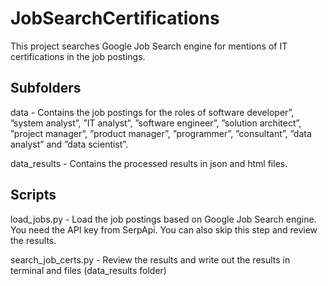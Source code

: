 # JobSearchCertifications

This project searches Google Job Search engine for mentions of IT certifications in the job postings.

## Subfolders
data - Contains the job postings for the roles of software developer”, ”system analyst”, ”IT analyst”, ”software engineer”, ”solution  architect”,  ”project  manager”, ”product manager”, ”programmer”,  ”consultant”,  ”data  analyst”  and  ”data  scientist”.

data_results - Contains the processed results in json and html files.

## Scripts
load_jobs.py - Load the job postings based on Google Job Search engine. You need the API key from SerpApi. You can also skip this step and review the results.

search_job_certs.py - Review the results and write out the results in terminal and files (data_results folder)

